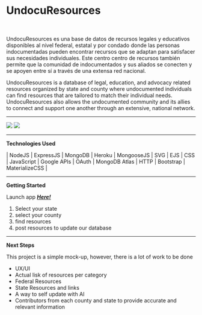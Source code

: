 # UndocuResources
<br>

UndocuResources es una base de datos de recursos legales y educativos disponibles al nivel federal, estatal y por condado donde las personas indocumentadas pueden encontrar recursos que se adaptan para satisfacer sus necesidades individuales. Este centro centro de recursos también permite que la comunidad de indocumentados y sus aliados se conecten y se apoyen entre sí a través de una extensa red nacional.

UndocuResources is a database of legal, education, and advocacy related resources organized by state and county where undocumented individuals can find resources that are tailored to match their individual needs. UndocuResources also allows the undocumented community and its allies to connect and support one another through an extensive, national network.


-----
![](https://i.imgur.com/zyznxGc.png)
![](https://i.imgur.com/wTZzWbf.jpg)

------
**Technologies Used**

| NodeJS | ExpressJS | MongoDB | Heroku | MongooseJS | SVG | EJS | CSS | JavaScript | Google APIs | OAuth | MongoDB Atlas | HTTP | Bootstrap | MaterializeCSS |

-----

**Getting Started**



Launch app [_**Here!**_](https://undocu-resources-drc.herokuapp.com)

1. Select your state
2. select your county
3. find resources
4. post resources to update our database


-----
**Next Steps**

This project is a simple mock-up, however, there is a lot of work to be done 

*	UX/UI
* 	Actual lisk of resources per category
*  Federal Resources
*  State Resources and links
*  A way to self update with AI
*  Contributors from each county and state to provide accurate and relevant information